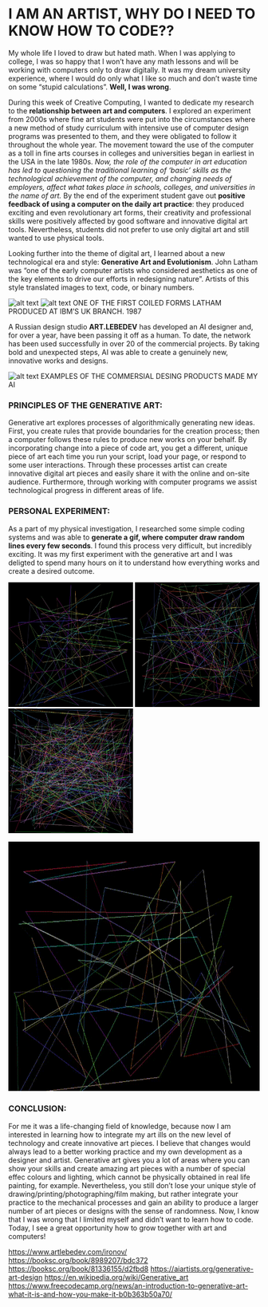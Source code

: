 # I AM AN ARTIST, WHY DO I NEED TO KNOW HOW TO CODE??

My whole life I loved to draw but hated math. When I was applying to college, I was so happy that I won’t have any math lessons and will be working with computers only to draw digitally. It was my dream university experience, where I would do only what I like so much and don’t waste time on some “stupid calculations”. **Well, I was wrong**.

During this week of Creative Computing, I wanted to dedicate my research to the **relationship between art and computers**. I explored an experiment from 2000s where fine art students were put into the circumstances where a new method of study curriculum with intensive use of computer design programs was presented to them, and they were obligated to follow it throughout the whole year. The movement toward the use of the computer as a toll in fine arts courses in colleges and universities began in earliest in the USA in the late 1980s. *Now, the role of the computer in art education has led to questioning the traditional learning of ‘basic’ skills as the technological achievement of the computer, and changing needs of employers, affect what takes place in schools, colleges, and universities in the name of art.* By the end of the experiment student gave out **positive feedback of using a computer on the daily art practice**: they produced exciting and even revolutionary art forms, their creativity and professional skills were positively affected by good software and innovative digital art tools. Nevertheless, students did not prefer to use only digital art and still wanted to use physical tools. 

Looking further into the theme of digital art, I learned about a new technological era and style: **Generative Art and Evolutionism**. John Latham was “one of the early computer artists who considered aesthetics as one of the key elements to drive our efforts in redesigning nature”. Artists of this style translated images to text, code, or binary numbers. 

![alt text](https://creators-images.vice.com/content-images/contentimage/no-slug/1bb959183961b1fefcaf8ae0e14c32aa.jpg?resize=1600:*)
![alt text](https://creators-images.vice.com/content-images/contentimage/no-slug/e4814c0210c8f9b60e7e9a702c0f172e.jpg?resize=1600:*)
ONE OF THE FIRST COILED FORMS LATHAM PRODUCED AT IBM’S UK BRANCH. 1987

A Russian design studio **ART.LEBEDEV** has developed an AI designer and, for over a year, have been passing it off as a human. To date, the network has been used successfully in over 20 of the commercial projects. By taking bold and unexpected steps, AI was able to create a genuinely new, innovative works and designs. 

![alt text](https://officelife.media/upload/iblock/a82/a8299de3a6c2343ed40eedaa6db2e06b.jpg)
EXAMPLES OF THE COMMERSIAL DESING PRODUCTS MADE MY AI

### PRINCIPLES OF THE GENERATIVE ART:
Generative art explores processes of algorithmically generating new ideas. First, you create rules that provide boundaries for the creation process; then a computer follows these rules to produce new works on your behalf. By incorporating change into a piece of code art, you get a different, unique piece of art each time you run your script, load your page, or respond to some user interactions. Through these processes artist can create innovative digital art pieces and easily share it with the online and on-site audience. Furthermore, through working with computer programs we assist technological progress in different areas of life. 

### PERSONAL EXPERIMENT:
As a part of my physical investigation, I researched some simple coding systems and was able to **generate a gif, where computer draw random lines every few seconds**. I found this process very difficult, but incredibly exciting. It was my first experiment with the generative art and I was deligted to spend many hours on it to understand how everything works and create a desired outcome.

<p float="left">
  <img src="images/1.PNG" width="250" height="250"/>
  <img src="images/2.PNG" width="250" height="250"/> 
  <img src="images/3.PNG" width="250" height="250"/>
</p>

<img src="images/run_prog.gif" width="650" height="500"/>

### CONCLUSION:
For me it was a life-changing field of knowledge, because now I am interested in learning how to integrate my art ills on the new level of technology and create innovative art pieces. I believe that changes would always lead to a better working practice and my own development as a designer and artist. Generative art gives you a lot of areas where you can show your skills and create amazing art pieces with a number of special effec colours and lighting, which cannot be physically obtained in real life painting, for example. Nevertheless, you still don’t lose your unique style of drawing/printing/photographing/film making, but rather integrate your practice to the mechanical processes and gain an ability to produce a larger number of art pieces or designs with the sense of randomness. Now, I know that I was wrong that I limited myself and didn’t want to learn how to code. Today, I see a great opportunity how to grow together with art and computers!


https://www.artlebedev.com/ironov/
https://booksc.org/book/8989207/bdc372
https://booksc.org/book/81336155/d2fbd8
https://aiartists.org/generative-art-design
https://en.wikipedia.org/wiki/Generative_art
https://www.freecodecamp.org/news/an-introduction-to-generative-art-what-it-is-and-how-you-make-it-b0b363b50a70/

